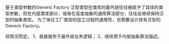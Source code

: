 ﻿基于类型参数的Generic Factory
泛型类型在类库的最外层往往被赋予了具体的类型参数，但在内层类库部分，或者在高度抽象的通用算法部分，往往会继续保持泛型的抽象类型。
为了保证工厂类型的加工过程的通用性，也需要设计具有泛型的Generic Factory。

视情况而定。
1、直接服务于最外层业务逻辑；
2、继续用于内层抽象算法描述。
